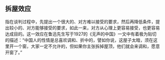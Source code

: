 ## 拆屋效应

指在谈判过程中，先提出一个很大的、对方难以接受的要求，然后再降低条件，提出较小的、对方能够接受的要求，如此一来，对方从心理上更容易接受，也更容易达成目的。这一效应在鲁迅先生写于1927的《无声的中国》一文中有着极为贴切的描述：“中国人的性情是总喜欢调和、折中的，譬如你说，这屋子太暗，须在这里开一个窗，大家一定不允许的，但如果你主张拆掉屋顶，他们就会来调和，愿意开窗了。”
